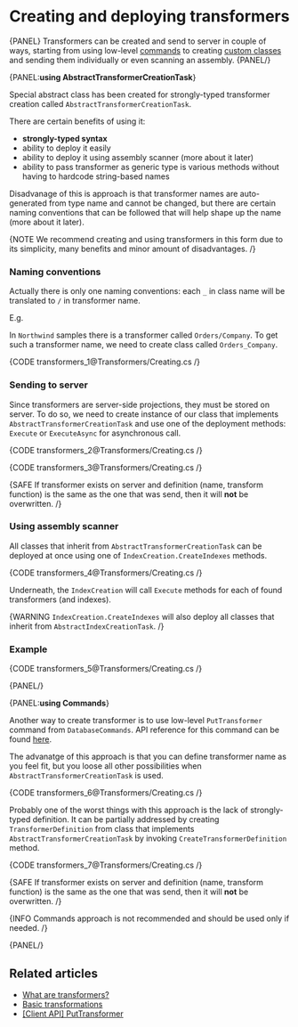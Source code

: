 # Creating and deploying transformers

{PANEL}
Transformers can be created and send to server in couple of ways, starting from using low-level [commands](../transformers/creating-and-deploying#using-commands) to creating [custom classes](../transformers/creating#using-abstracttransformercreationtask) and sending them individually or even scanning an assembly.
{PANEL/}

{PANEL:**using AbstractTransformerCreationTask**}

Special abstract class has been created for strongly-typed transformer creation called `AbstractTransformerCreationTask`. 

There are certain benefits of using it:

- **strongly-typed syntax**
- ability to deploy it easily
- ability to deploy it using assembly scanner (more about it later)
- ability to pass transformer as generic type is various methods without having to hardcode string-based names

Disadvanage of this is approach is that transformer names are auto-generated from type name and cannot be changed, but there are certain naming conventions that can be followed that will help shape up the name (more about it later).

{NOTE We recommend creating and using transformers in this form due to its simplicity, many benefits and minor amount of disadvantages. /}

### Naming conventions

Actually there is only one naming conventions: each `_` in class name will be translated to `/` in transformer name.

E.g.

In `Northwind` samples there is a transformer called `Orders/Company`. To get such a transformer name, we need to create class called `Orders_Company`.

{CODE transformers_1@Transformers/Creating.cs /}

### Sending to server

Since transformers are server-side projections, they must be stored on server. To do so, we need to create instance of our class that implements `AbstractTransformerCreationTask` and use one of the deployment methods: `Execute` or `ExecuteAsync` for asynchronous call.

{CODE transformers_2@Transformers/Creating.cs /}

{CODE transformers_3@Transformers/Creating.cs /}

{SAFE If transformer exists on server and definition (name, transform function) is the same as the one that was send, then it will **not** be overwritten. /}

### Using assembly scanner

All classes that inherit from `AbstractTransformerCreationTask` can be deployed at once using one of `IndexCreation.CreateIndexes` methods.

{CODE transformers_4@Transformers/Creating.cs /}

Underneath, the `IndexCreation` will call `Execute` methods for each of found transformers (and indexes).

{WARNING `IndexCreation.CreateIndexes` will also deploy all classes that inherit from `AbstractIndexCreationTask`. /}

### Example

{CODE transformers_5@Transformers/Creating.cs /}

{PANEL/}

{PANEL:**using Commands**}

Another way to create transformer is to use low-level `PutTransformer` command from `DatabaseCommands`. API reference for this command can be found [here](../client-api/commands/transformers/put).

The advanatge of this approach is that you can define transformer name as you feel fit, but you loose all other possibilities when `AbstractTransformerCreationTask` is used.

{CODE transformers_6@Transformers/Creating.cs /}

Probably one of the worst things with this approach is the lack of strongly-typed definition. It can be partially addressed by creating `TransformerDefinition` from class that implements `AbstractTransformerCreationTask` by invoking `CreateTransformerDefinition` method.

{CODE transformers_7@Transformers/Creating.cs /}

{SAFE If transformer exists on server and definition (name, transform function) is the same as the one that was send, then it will **not** be overwritten. /}

{INFO Commands approach is not recommended and should be used only if needed. /}

{PANEL/}

## Related articles

- [What are transformers?](../transformers/what-are-transformers)
- [Basic transformations](../transformers/basic-transformations)
- [[Client API] PutTransformer](../client-api/commands/transformers/put)
